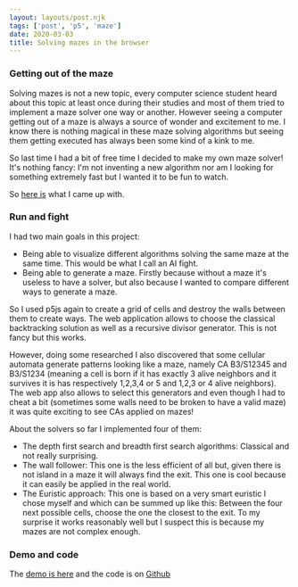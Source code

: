 ```yaml
---
layout: layouts/post.njk
tags: ['post', 'p5', 'maze']
date: 2020-03-03
title: Solving mazes in the browser
---
```


### Getting out of the maze

Solving mazes is not a new topic, every computer science student heard about this topic at least once during their studies and most of them tried to implement a maze solver one way or another. However seeing a computer getting out of a maze is always a source of wonder and excitement to me. I know there is nothing magical in these maze solving algorithms but seeing them getting executed has always been some kind of a kink to me.

So last time I had a bit of free time I decided to make my own maze solver! It's nothing fancy: I'm not inventing a new algorithm nor am I looking for something extremely fast but I wanted it to be fun to watch.

So [here is](https://statox.github.io/p5-maze/) what I came up with.

### Run and fight

I had two main goals in this project:

 - Being able to visualize different algorithms solving the same maze at the same time. This would be what I call an AI fight.
 - Being able to generate a maze. Firstly because without a maze it's useless to have a solver, but also because I wanted to compare different ways to generate a maze.

So I used p5js again to create a grid of cells and destroy the walls between them to create ways. The web application allows to choose the classical backtracking solution as well as a recursive divisor generator. This is not fancy but this works. 

However, doing some researched I also discovered that some cellular automata generate patterns looking like a maze, namely CA B3/S12345 and B3/S1234 (meaning a cell is born if it has exactly 3 alive neighbors and it survives it is has respectively 1,2,3,4 or 5 and 1,2,3 or 4 alive neighbors). The web app also allows to select this generators and even though I had to cheat a bit (sometimes some walls need to be broken to have a valid maze) it was quite exciting to see CAs applied on mazes!

About the solvers so far I implemented four of them:

 - The depth first search and breadth first search algorithms: Classical and not really surprising.
 - The wall follower: This one is the less efficient of all but, given there is not island in a maze it will always find the exit. This one is cool because it can easily be applied in the real world.
 - The Euristic approach: This one is based on a very smart euristic I chose myself and which can be summed up like this: Between the four next possible cells, choose the one the closest to the exit. To my surprise it works reasonably well but I suspect this is because my mazes are not complex enough.

### Demo and code

The [demo is here](https://statox.github.io/p5-maze/) and the code is on [Github](https://github.com/statox/p5-maze/)
